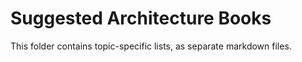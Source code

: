 
# Suggested Architecture Books

This folder contains topic-specific lists, as separate markdown files. 

